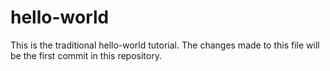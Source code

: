 # hello-world

This is the traditional hello-world tutorial. The changes made to this file will be the first commit in this repository.

